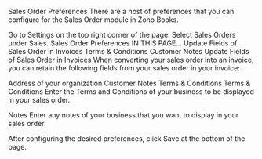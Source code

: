 Sales Order Preferences
There are a host of preferences that you can configure for the Sales Order module in Zoho Books.

Go to Settings on the top right corner of the page.
Select Sales Orders under Sales.
Sales Order Preferences
IN THIS PAGE…
Update Fields of Sales Order in Invoices
Terms & Conditions
Customer Notes
Update Fields of Sales Order in Invoices
When converting your sales order into an invoice, you can retain the following fields from your sales order in your invoice:

Address of your organization
Customer Notes
Terms & Conditions
Terms & Conditions
Enter the Terms and Conditions of your business to be displayed in your sales order.

Notes
Enter any notes of your business that you want to display in your sales order.

After configuring the desired preferences, click Save at the bottom of the page.
